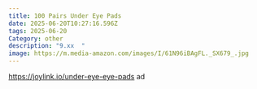 ```yaml
---
title: 100 Pairs Under Eye Pads
date: 2025-06-20T10:27:16.596Z
tags: 2025-06-20
Category: other
description: "9.xx  "
image: https://m.media-amazon.com/images/I/61N96iBAgFL._SX679_.jpg
---
```

https://joylink.io/under-eye-eye-pads ad